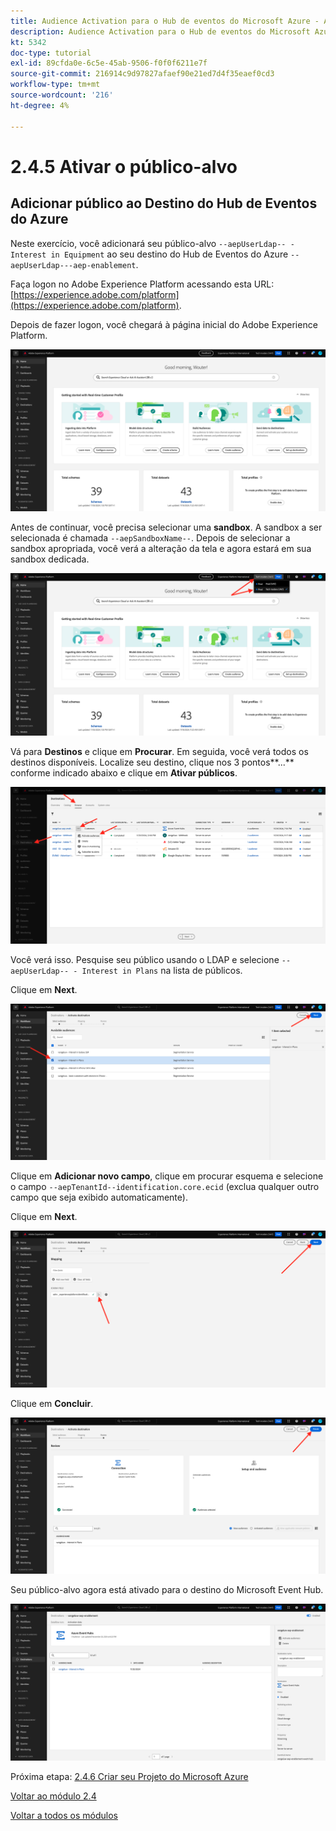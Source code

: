 ```yaml
---
title: Audience Activation para o Hub de eventos do Microsoft Azure - Ativar público
description: Audience Activation para o Hub de eventos do Microsoft Azure - Ativar público
kt: 5342
doc-type: tutorial
exl-id: 89cfda0e-6c5e-45ab-9506-f0f0f6211e7f
source-git-commit: 216914c9d97827afaef90e21ed7d4f35eaef0cd3
workflow-type: tm+mt
source-wordcount: '216'
ht-degree: 4%

---
```


# 2.4.5 Ativar o público-alvo

## Adicionar público ao Destino do Hub de Eventos do Azure

Neste exercício, você adicionará seu público-alvo `--aepUserLdap-- - Interest in Equipment` ao seu destino do Hub de Eventos do Azure `--aepUserLdap---aep-enablement`.

Faça logon no Adobe Experience Platform acessando esta URL: [https://experience.adobe.com/platform](https://experience.adobe.com/platform).

Depois de fazer logon, você chegará à página inicial do Adobe Experience Platform.

![Assimilação de dados](./../../../modules/datacollection/module1.2/images/home.png)

Antes de continuar, você precisa selecionar uma **sandbox**. A sandbox a ser selecionada é chamada ``--aepSandboxName--``. Depois de selecionar a sandbox apropriada, você verá a alteração da tela e agora estará em sua sandbox dedicada.

![Assimilação de dados](./../../../modules/datacollection/module1.2/images/sb1.png)

Vá para **Destinos** e clique em **Procurar**. Em seguida, você verá todos os destinos disponíveis. Localize seu destino, clique nos 3 pontos**...** conforme indicado abaixo e clique em **Ativar públicos**.

![5-01-select-destination.png](./images/501selectdestination.png)

Você verá isso. Pesquise seu público usando o LDAP e selecione `--aepUserLdap-- - Interest in Plans` na lista de públicos.

Clique em **Next**.

![5-04-select-segment.png](./images/504selectsegment.png)

Clique em **Adicionar novo campo**, clique em procurar esquema e selecione o campo `--aepTenantId--identification.core.ecid` (exclua qualquer outro campo que seja exibido automaticamente).

Clique em **Next**.

![5-05-select-attributes.png](./images/505selectattributes.png)

Clique em **Concluir**.

![5-06-destination-finish.png](./images/506destinationfinish.png)

Seu público-alvo agora está ativado para o destino do Microsoft Event Hub.

![5-07-destination-segment-Added.png](./images/507destinationsegmentadded.png)

Próxima etapa: [2.4.6 Criar seu Projeto do Microsoft Azure](./ex6.md)

[Voltar ao módulo 2.4](./segment-activation-microsoft-azure-eventhub.md)

[Voltar a todos os módulos](./../../../overview.md)
